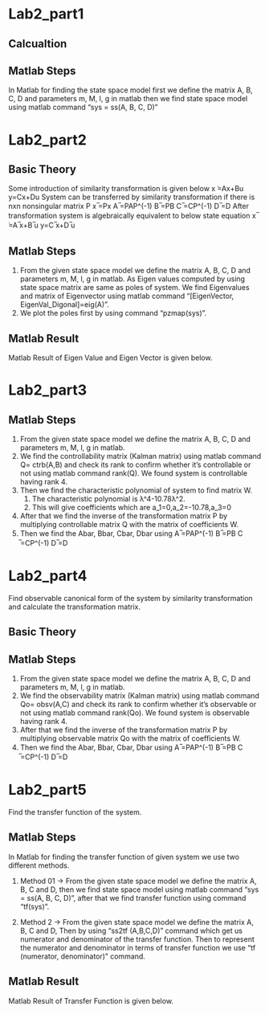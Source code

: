 # Lab2_part1
## Calcualtion 

## Matlab Steps 
In Matlab for finding the state space model first we define the matrix A, B, C, D and parameters m, M, l, g in matlab then we find state space model using matlab command “sys = ss(A, B, C, D)”

# Lab2_part2
## Basic Theory 
Some introduction of similarity transformation is given below
x ̇=Ax+Bu
y=Cx+Du
System can be transferred by similarity transformation if there is nxn nonsingular matrix P
x ̅=Px
A ̅=PAP^(-1)
B ̅=PB
C ̅=CP^(-1)
D ̅=D
After transformation system is algebraically equivalent to below state equation
x ̅  ̇=A ̅x+B ̅u
y=C ̅x+D ̅u

## Matlab Steps 
1) From the given state space model we define the matrix A, B, C, D and parameters m, M, l, g  in matlab. As Eigen values computed by using state space matrix are same as poles of system. We find Eigenvalues and matrix of Eigenvector using matlab command “[EigenVector, EigenVal_Digonal]=eig(A)”. 
2) We plot the poles first by using command “pzmap(sys)”.

## Matlab Result
Matlab Result of Eigen Value and Eigen Vector is given below.


# Lab2_part3
## Matlab Steps 
1. From the given state space model we define the matrix A, B, C, D and parameters m, M, l, g  in matlab.
2. We find the controllability matrix (Kalman matrix) using matlab command Q= ctrb(A,B) and check its rank to confirm whether it’s controllable or not using matlab command rank(Q).  We found system is controllable having rank 4.
3. Then we find the characteristic polynomial of system to find matrix W. 
   1. The characteristic polynomial is  λ^4-10.78λ^2. 
	 2. This will give coefficients which are  a_1=0,a_2=-10.78,a_3=0
4. After that we find the inverse of the transformation matrix P by multiplying controllable matrix Q with the matrix of coefficients W.
5. Then we find the Abar, Bbar, Cbar, Dbar using
         A ̅=PAP^(-1)                  B ̅=PB                         C ̅=CP^(-1)                 D ̅=D

# Lab2_part4
Find observable canonical form of the system by similarity transformation and calculate the transformation matrix.
## Basic Theory 
## Matlab Steps 
1. From the given state space model we define the matrix A, B, C, D and parameters m, M, l, g  in matlab.
2. We find the observability matrix (Kalman matrix) using matlab command Qo= obsv(A,C) and check its rank to confirm whether it’s observable or not using matlab command rank(Qo).  We found system is observable having rank 4.
3. After that we find the inverse of the transformation matrix P by multiplying observable matrix Qo with the matrix of coefficients W.
4. Then we find the Abar, Bbar, Cbar, Dbar using       A ̅=PAP^(-1)                  B ̅=PB                         C ̅=CP^(-1)                 D ̅=D

# Lab2_part5 
Find the transfer function of the system. 
## Matlab Steps 
In Matlab for finding the transfer function of given system we use two different methods.
1) Method 01 -> 
  From the given state space model we define the  matrix A, B, C and D, then we find state space model using matlab command “sys = ss(A, B, C, D)”, after that we find transfer function using command “tf(sys)”.

2) Method 2 -> 
  From the given state space model we define the  matrix A, B, C and D, Then by using “ss2tf (A,B,C,D)” command which get us numerator and denominator of the transfer function.  Then to represent the numerator and denominator in terms of transfer function we use “tf (numerator, denominator)” command.
## Matlab Result
Matlab Result of Transfer Function is given below.

